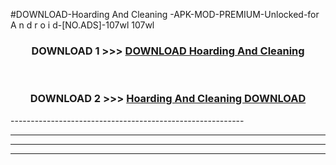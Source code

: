 #DOWNLOAD-Hoarding And Cleaning -APK-MOD-PREMIUM-Unlocked-for A n d r o i d-[NO.ADS]-107wl 107wl 



<div align="center">

<h3>DOWNLOAD 1 >>> <a href="https://getmod2.web.app/?judul=Hoarding And Cleaning ">DOWNLOAD Hoarding And Cleaning </a></h3><br>

<h3>DOWNLOAD 2 >>> <a href="https://getmod2.web.app/?judul=Hoarding And Cleaning ">Hoarding And Cleaning  DOWNLOAD </a></h3>

</div>
----------------------------------------------------------

----------------------------------------------------------

----------------------------------------------------------

----------------------------------------------------------



